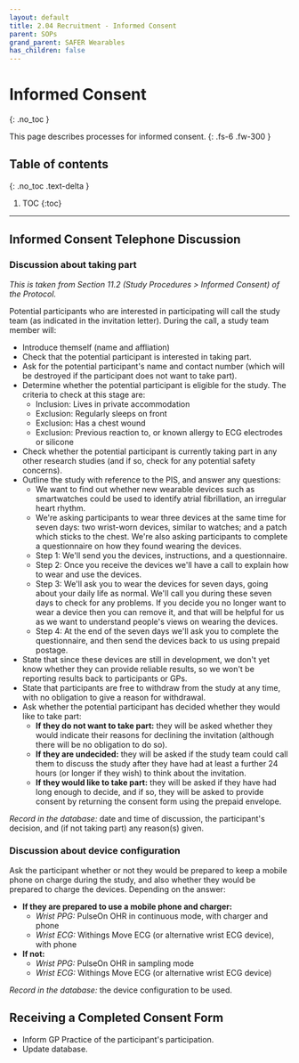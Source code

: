 ```yaml
---
layout: default
title: 2.04 Recruitment - Informed Consent
parent: SOPs
grand_parent: SAFER Wearables
has_children: false
---
```


# Informed Consent
{: .no_toc }

This page describes processes for informed consent.
{: .fs-6 .fw-300 }

## Table of contents
{: .no_toc .text-delta }

1. TOC
{:toc}

---

## Informed Consent Telephone Discussion 

### Discussion about taking part

_This is taken from Section 11.2 (Study Procedures > Informed Consent) of the Protocol._

Potential participants who are interested in participating will call the study team (as indicated in the invitation letter). During the call, a study team member will:
- Introduce themself (name and affliation)
- Check that the potential participant is interested in taking part.
- Ask for the potential participant's name and contact number (which will be destroyed if the participant does not want to take part).
- Determine whether the potential participant is eligible for the study. The criteria to check at this stage are:
  - Inclusion: Lives in private accommodation  - Exclusion: Regularly sleeps on front  - Exclusion: Has a chest wound  - Exclusion: Previous reaction to, or known allergy to ECG electrodes or silicone
- Check whether the potential participant is currently taking part in any other research studies (and if so, check for any potential safety concerns).
- Outline the study with reference to the PIS, and answer any questions:
  - We want to find out whether new wearable devices such as smartwatches could be used to identify atrial fibrillation, an irregular heart rhythm.
  - We're asking participants to wear three devices at the same time for seven days: two wrist-worn devices, similar to watches; and a patch which sticks to the chest. We're also asking participants to complete a questionnaire on how they found wearing the devices.
  - Step 1: We'll send you the devices, instructions, and a questionnaire.
  - Step 2: Once you receive the devices we'll have a call to explain how to wear and use the devices.
  - Step 3: We'll ask you to wear the devices for seven days, going about your daily life as normal. We'll call you during these seven days to check for any problems. If you decide you no longer want to wear a device then you can remove it, and that will be helpful for us as we want to understand people's views on wearing the devices.
  - Step 4: At the end of the seven days we'll ask you to complete the questionnaire, and then send the devices back to us using prepaid postage.
- State that since these devices are still in development, we don't yet know whether they can provide reliable results, so we won't be reporting results back to participants or GPs.
- State that participants are free to withdraw from the study at any time, with no obligation to give a reason for withdrawal.
- Ask whether the potential participant has decided whether they would like to take part:
   - **If they do not want to take part:** they will be asked whether they would indicate their reasons for declining the invitation (although there will be no obligation to do so).
   - **If they are undecided:** they will be asked if the study team could call them to discuss the study after they have had at least a further 24 hours (or longer if they wish) to think about the invitation.
   - **If they would like to take part:** they will be asked if they have had long enough to decide, and if so, they will be asked to provide consent by returning the consent form using the prepaid envelope.

_Record in the database:_ date and time of discussion, the participant's decision, and (if not taking part) any reason(s) given.

### Discussion about device configuration

Ask the participant whether or not they would be prepared to keep a mobile phone on charge during the study, and also whether they would be prepared to charge the devices. Depending on the answer:
- **If they are prepared to use a mobile phone and charger:**
   - _Wrist PPG:_ PulseOn OHR in continuous mode, with charger and phone
   - _Wrist ECG:_ Withings Move ECG (or alternative wrist ECG device), with phone
- **If not:**
   - _Wrist PPG:_ PulseOn OHR in sampling mode
   - _Wrist ECG:_ Withings Move ECG (or alternative wrist ECG device)

_Record in the database:_ the device configuration to be used.
   
## Receiving a Completed Consent Form

- Inform GP Practice of the participant's participation.
- Update database.